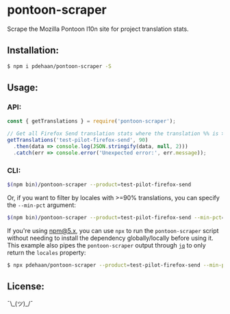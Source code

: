 # pontoon-scraper

Scrape the Mozilla Pontoon l10n site for project translation stats.

## Installation:

```sh
$ npm i pdehaan/pontoon-scraper -S
```

## Usage:

### API:

```js
const { getTranslations } = require('pontoon-scraper');

// Get all Firefox Send translation stats where the translation %% is >=90%.
getTranslations('test-pilot-firefox-send', 90)
  .then(data => console.log(JSON.stringify(data, null, 2)))
  .catch(err => console.error('Unexpected error:', err.message));
```

### CLI:

```sh
$(npm bin)/pontoon-scraper --product=test-pilot-firefox-send
```

Or, if you want to filter by locales with >=90% translations, you can specify the `--min-pct` argument:

```sh
$(npm bin)/pontoon-scraper --product=test-pilot-firefox-send --min-pct=90
```

If you're using npm@5.x, you can use `npx` to run the `pontoon-scraper` script without needing to install the dependency globally/locally before using it. This example also pipes the `pontoon-scraper` output through [`jq`](https://stedolan.github.io/jq/) to only return the `locales` property:

```sh
$ npx pdehaan/pontoon-scraper --product=test-pilot-firefox-send --min-pct=95 | jq '.locales'
```

## License:

¯\\\_(ツ)\_/¯ 
